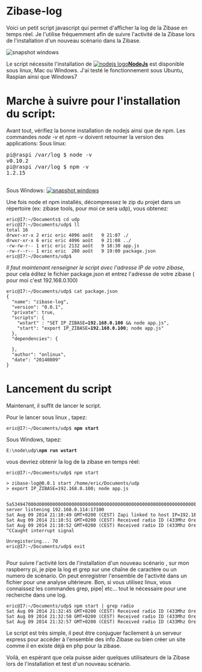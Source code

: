 Zibase-log
==========
Voici un petit script javascript qui permet d'afficher la log de la Zibase en temps réel.
Je l'utilise fréquemment afin de suivre l'activité de la Zibase lors de l'installation d'un nouveau scénario dans la Zibase.

<img src="http://onlinux.free.fr/pub/snapshot1.png" alt="snapshot windows" />

Le script nécessite l'installation de <a href="http://nodejs.org/download/" title="NodeJs"><img src="http://onlinux.free.fr/pub/nodejslogo.jpg" alt="nodejs logo" /><strong>NodeJs</strong></a> est disponible sous linux, Mac ou Windows.
J'ai testé le fonctionnement sous Ubuntu, Raspian ainsi que Windows7

<h1>Marche à suivre pour l'installation du script:</h1>

Avant tout, vérifiez la bonne installation de nodejs ainsi que de npm. Les commandes <em>node -v</em> et <em>npm -v</em> doivent retourner la version des applications:
Sous linux:
<pre>
pi@raspi /var/log $ node -v
v0.10.2
pi@raspi /var/log $ npm -v
1.2.15

</pre>

Sous Windows:
<a href="http://onlinux.free.fr/pub/snapshot3.png"><img src="http://onlinux.free.fr/pub/snapshot3.png" alt="snapshot3" width="1" height="1" class="alignnone size-medium wp-image-67" /><img src="http://onlinux.free.fr/pub/snapshot3.png" alt="snapshot windows" /></a>



Une fois node et npm installés, décompressez le zip du projet dans un répertoire (ex: zibase tools, pour moi ce sera udp), vous obtenez:

<pre style="font-size:12px;">
eric@I7:~/Documents$ cd udp
eric@I7:~/Documents/udp$ ll
total 16
drwxr-xr-x 2 eric eric 4096 août   9 21:07 ./
drwxr-xr-x 6 eric eric 4096 août   9 21:08 ../
-rw-rw-r-- 1 eric eric 2132 août   9 18:30 app.js
-rw-r--r-- 1 eric eric  280 août   9 19:00 package.json
eric@I7:~/Documents/udp$ 
</pre>

<em>Il faut maintenant renseigner le script avec l'adresse IP de votre zibase</em>, pour cela
éditez le fichier package.json et entrez l'adresse de votre zibase ( pour moi c'est 192.168.0.100)
<pre style="font-size:12px;">
eric@I7:~/Documents/udp$ cat package.json 
{
  "name": "zibase-log",
  "version": "0.0.1",
  "private": true,
  "scripts": {
    "wstart" : "SET IP_ZIBASE=<strong>192.168.0.100</strong> && node app.js",
    "start": "export IP_ZIBASE=<strong>192.168.0.100</strong>; node app.js"
  },
  "dependencies": {

  },
  "author": "onlinux",
  "date": "20140809"
}
</pre>
<h1>Lancement du script</h1>

Maintenant, il suffit de lancer le script.

Pour le lancer sous linux , tapez:

<pre style="font-size:12px;">
eric@I7:~/Documents/udp$ <strong>npm start</strong>
</pre>

Sous Windows, tapez:
<pre style="font-size:12px;">
E:\node\udp\<strong>npm run wstart</strong>
</pre>

vous devriez obtenir la log de la zibase en temps réel:

<pre style="font-size:12px;">
eric@I7:~/Documents/udp$ npm start

> zibase-log@0.0.1 start /home/eric/Documents/udp
> export IP_ZIBASE=192.168.0.100; node app.js

<Buffer 5a 53 49 47 00 0d 00 00 00 00 00 00 00 00 00 00 00 00 00 00 00 00 00 00 00 00 00 00 00 00 00 00 00 00 00 00 00 00 00 00 00 00 00 00 00 00 00 00 00 00 c0 ...>
5a534947000d0000000000000000000000000000000000000000000000000000000000000000000000000000000000000000c0a80072000042cc000000000000000000000000
server listening 192.168.0.114:17100
Sat Aug 09 2014 21:10:49 GMT+0200 (CEST) Zapi linked to host IP=<zip>192.168.0.114</zip> UDP Port=<zudp>17100</zudp>
Sat Aug 09 2014 21:10:51 GMT+0200 (CEST) Received radio ID (<rf>433Mhz Oregon</rf> Noise=<noise>2425</noise> Level=<lev>3.3</lev>/5 <dev>Temp-Hygro</dev> Ch=<ch>1</ch> T=<tem>+25.8</tem>C (+78.4F) Humidity=<hum>64</hum>%  Batt=<bat>Ok</bat>): <id>OS439207425</id>
Sat Aug 09 2014 21:10:52 GMT+0200 (CEST) Received radio ID (<rf>433Mhz Oregon</rf> Noise=<noise>2424</noise> Level=<lev>5.0</lev>/5 <dev>Temp-Hygro</dev> Ch=<ch>2</ch> T=<tem>+26.1</tem>C (+78.9F) Humidity=<hum>64</hum>%  Batt=<bat>Ok</bat>): <id>OS439208706</id>
^CCaught interrupt signal
<Buffer 5a 53 49 47 00 16 00 00 00 00 00 00 00 00 00 00 00 00 00 00 00 00 00 00 00 00 00 00 00 00 00 00 00 00 00 00 00 00 00 00 00 00 00 00 00 00 00 00 00 00 c0 ...>
Unregistering... 70
eric@I7:~/Documents/udp$ exit

</pre>

Pour suivre l'activité lors de l'installation d'un nouveau scénario , sur mon raspberry pi, je
pipe la log et grep sur une chaîne de caractère ou un numero de scénario.
On peut enregistrer l'ensemble de l'activité dans un fichier pour une analyse ultérieure.
Bon, si vous utilisez linux, vous connaissez les commandes grep, pipe| etc... tout le nécessaire pour une recherche dans une log.

<pre style="font-size:12px;">
eric@I7:~/Documents/udp$ npm start | grep radio
Sat Aug 09 2014 21:32:45 GMT+0200 (CEST) Received radio ID (<rf>433Mhz Oregon</rf> Noise=<noise>2445</noise> Level=<lev>5.0</lev>/5 <dev>Temp-Hygro</dev> Ch=<ch>2</ch> T=<tem>+26.1</tem>C (+78.9F) Humidity=<hum>63</hum>%  Batt=<bat>Ok</bat>): <id>OS439208706</id>
Sat Aug 09 2014 21:32:50 GMT+0200 (CEST) Received radio ID (<rf>433Mhz Oregon</rf> Noise=<noise>2425</noise> Level=<lev>5.0</lev>/5 <dev>Temp-Hygro</dev> Ch=<ch>1</ch> T=<tem>+26.5</tem>C (+79.7F) Humidity=<hum>64</hum>%  Batt=<bat>Ok</bat>): <id>OS439164929</id>
Sat Aug 09 2014 21:32:57 GMT+0200 (CEST) Received radio ID (<rf>433Mhz Oregon</rf> Noise=<noise>2404</noise> Level=<lev>3.5</lev>/5 <dev>Temp-Hygro</dev> Ch=<ch>1</ch> T=<tem>+25.7</tem>C (+78.2F) Humidity=<hum>64</hum>%  Batt=<bat>Ok</bat>): <id>OS439207425</id>
</pre>

Le script est très simple, il peut être conjuguer facilement à un serveur express pour accéder à l'ensemble des info Zibase ou bien créer un site comme il en existe déjà en php pour la zibase.

Voilà, en espérant que cela puisse aider quelques utilisateurs de la Zibase lors de l'installation et test d'un nouveau scénario.





























